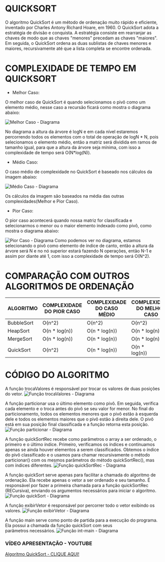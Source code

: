 # QUICKSORT 

O algoritmo QuickSort é um método de ordenação muito rápido e eficiente, inventado por Charles Antony Richard Hoare, em 1960. O QuickSort adota a estratégia de divisão e conquista.
A estratégia consiste em rearranjar as chaves de modo que as chaves "menores" precedam as chaves "maiores". Em seguida, o QuickSort ordena as duas sublistas de chaves menores e maiores, recursivamente até que a lista completa se encontre ordenada.


# COMPLEXIDADE DE TEMPO EM QUICKSORT 

* Melhor Caso:

O melhor caso de QuickSort é quando selecionamos o pivô como um elemento médio, nesse caso a recursão ficará como mostra o diagrama abaixo:

![Melhor Caso - Diagrama](/imagens/melhor-caso.png)

No diagrama a altura da árvore é logN e em cada nível estaremos percorrendo todos os elementos com o total de operação de logN * N, pois selecionamos o elemento médio, então a matriz será dividida em ramos de tamanho igual, para que a altura da árvore seja mínima, com isso a complexidade de tempo será O(N*log(N)). 

* Médio Caso:

O caso médio de complexidade no QuickSort é baseado nos cálculos da imagem abaixo:

![Médio Caso - Diagrama](/imagens/medio-caso.png)

Os cálculos da imagem são baseados na média das outras complexidades(Melhor e Pior Caso).

* Pior Caso:

O pior caso acontecerá quando nossa matriz for classificada e selecionarmos o menor ou o maior elemento indexado como pivô, como mostra o diagrama abaixo:

![Pior Caso - Diagrama](/imagens/pior-caso.png)
Como podemos ver no diagrama, estamos selecionando o pivô como elemento de índice de canto, então a altura da árvore será N e no nó superior estará fazendo N operações, então N-1 e assim por diante até 1, com isso a complexidade de tempo será O(N^2). 

# COMPARAÇÃO COM OUTROS ALGORITMOS DE ORDENAÇÃO 

| ALGORITMO  | COMPLEXIDADE DO PIOR CASO | COMPLEXIDADE DO CASO MÉDIO | COMPLEXIDADE DO MELHOR CASO |
|------------|---------------------------|----------------------------|-----------------------------|
| BubbleSort | O(n^2)                    | O(n^2)                     | O(n^2)                      |
| HeapSort   | O(n * log(n))             | O(n * log(n))              | O(n * log(n))               |
| MergeSort  | O(n * log(n))             | O(n * log(n))              | O(n * log(n))               |
| QuickSort  | O(n^2)                    | O(n * log(n))              | O(n * log(n))               |
 
 # CÓDIGO DO ALGORITMO

A função trocaValores é responsável por trocar os valores de duas posições do vetor.
![Função trocaValores - Diagrama](/imagens/troca-valores.png)

A função particionar usa o último elemento como pivô. Em seguida, verifica cada elemento e o troca antes do pivô se seu valor for menor.
No final do particionamento, todos os elementos menores que o pivô estão à esquerda dele e todos os elementos maiores que o pivô estão à direita dele. O pivô está em sua posição final classificada e a função retorna esta posição.
![Função particionar - Diagrama](/imagens/particionar.png)

A função quickSortRec recebe como parâmetros o array a ser ordenado, o primeiro e o último índice. Primeiro, verificamos os índices e continuamos apenas se ainda houver elementos a serem classificados. Obtemos o índice do pivô classificado e o usamos para chamar recursivamente o método particionar() com os mesmos parâmetros do método quickSortRec(), mas com índices diferentes.
![Função quickSortRec - Diagrama](/imagens/quicksort-rec.png)

A função quickSort serve apenas para facilitar a chamada do algoritmo de ordenação. Ela recebe apenas o vetor a ser ordenado e seu tamanho. É responsável por fazer a primeira chamada para a função quickSortRec (RECursiva), enviando os argumentos necessários para iniciar o algoritmo.
![Função quickSort - Diagrama](/imagens/quicksort.png)

A função exibirVetor é responsável por percorrer todo o vetor exibindo os valores.
![Função exibirVetor - Diagrama](/imagens/exibir-vetor.png)

A função main serve como ponto de partida para a execução do programa. Ela possui a chamada da função quickSort com seus parâmetros necessários.
![Função int-main - Diagrama](/imagens/int-main.png)


### VÍDEO APRESENTAÇÃO - YOUTUBE
<a href=“https://youtu.be/XprFWhb4lRo“>Algoritmo QuickSort - CLIQUE AQUI!</a>
